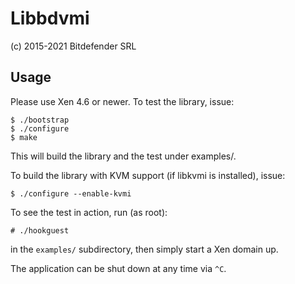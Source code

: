 # Libbdvmi

(c) 2015-2021 Bitdefender SRL

## Usage

Please use Xen 4.6 or newer. To test the library, issue:
```
$ ./bootstrap
$ ./configure
$ make
```
This will build the library and the test under examples/.

To build the library with KVM support (if libkvmi is installed), issue:
```
$ ./configure --enable-kvmi
```

To see the test in action, run (as root):
```
# ./hookguest
```
in the `examples/` subdirectory, then simply start a Xen domain up.

The application can be shut down at any time via `^C`.
